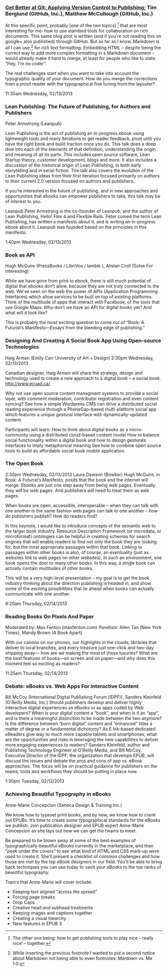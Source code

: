 ### [Get Better at Git: Applying Version Control to Publishing](http://www.toccon.com/toc2013/public/schedule/detail/26977); Tim Berglund (GitHub, Inc.), Matthew McCullough (GitHub, Inc.)

At this specific point, probably [one of the two topics] [^1] that are most interesting for me: how to use standard tools for collaboration on rich documents. This same blog post is written (and if you're not reading this on google+ also published) through GitHub. But as far as I know, Markdown is all I can use [^2] for rich text formatting. Embedding HTML – despite being the correct way to add more complex formatting in a Markdown document – would already make it hard to merge, at least for people who like to state "Hey, I'm no coder".

The real challenges start when you want to take into account the typographic quality of your document. How do you merge the corrections from a proof reader with the typographical fine tuning from the layouter?





11:35am Wednesday, 02/13/2013
### Lean Publishing: The Future of Publishing, for Authors and Publishers
Peter Armstrong (Leanpub)

Lean Publishing is the act of publishing an in-progress ebook using lightweight tools and many iterations to get reader feedback, pivot until you have the right book and build traction once you do. This talk does a deep dive into each of the elements of that definition, understanding the origin and meaning of all its parts. This includes open source software, Lean Startup theory, customer development, blogs and more. It also includes a discussion of the historical origin of Lean Publishing, in both early storytelling and in serial fiction. The talk also covers the evolution of the Lean Publishing ideas from their first iteration focused primarily on authors to their current 2.0 version focused on authors and publishers.

If you’re interested in the future of publishing, and in new approaches and opportunities that ebooks can empower publishers to take, this talk may be of interest to you.

Leanpub
Peter Armstrong is the co-founder of Leanpub, and the author of Lean Publishing, Hello! Flex 4 and Flexible Rails. Peter coined the term Lean Publishing, has written a manifesto about it, and is writing an in-progress ebook about it. Leanpub was founded based on the principles in this manifesto.

1:40pm Wednesday, 02/13/2013
### Book as API
Hugh McGuire (PressBooks / LibriVox / Iambik ), Alistair Croll (Solve For Interesting)

While we have gone from print to ebook, there is still much potential of digital that ebooks don’t allow, because they are not truly connected to the web. We’ve seen on the web the power of APIs (Application Programming Interfaces) which allow services to be built on top of existing platforms. Think of the multitude of apps that interact with Facebook, of the tools that use Google Maps. Why don’t we have an API for digital books yet? And what will it look like?

This is probably the most exciting question to come out of “Book: A Futurist’s Manifesto—Essays from the bleeding edge of publishing.”


### Designing And Creating A Social Book App Using Open-source Technologies
Haig Armen (Emily Carr University of Art + Design)
2:30pm Wednesday, 02/13/2013

Canadian designer, Haig Armen will share the strategy, design and technology used to create a new approach to a digital book – a social book.
http://www.ecuad.ca/

Why not use open source content managment systems to provide a social layer, with comment moderation, contributor registration and even content syncing? See how a simple Wordpress CMS can drive a distributed social reading experience through a PhoneGap-based multi-platform social app which features a unique gestural interface with dynamically-updated content.

Participants will learn:
How to think about digital books as a micro-community using a distributed cloud-based content model
How to balance social functionality within a digital book and how to design gesturals interfaces to imply metaphorical meaning
See how to combine open source tools to build an affordable social book mobile application.


### The Open Book

2:30pm Wednesday, 02/13/2013
Laura Dawson (Bowker)
Hugh McGuire, in Book: A Futurist’s Manifesto, posits that the book and the internet will merge. Ebooks are just one step away from being web pages. Eventually they will be web pages. And publishers will need to treat them as web pages.

When books are open, accessible, interoperable – when they can talk with one another in the same fashion web pages can talk to one another – how do publishers publish? How do readers find?

In this keynote, I would like to introduce concepts of the semantic web to the larger book industry. Resource Description Framework (or microdata, or microformat) ontologies can be helpful in creating schemas for search engines that will enable readers to find not only the book they are looking for, but the most appropriate passages within that book. Linking to passages within other books is also, of course, an eventuality (just as websites link to web pages on other websites). In such an environment, one book opens the door to many other books. In this way, a single book can actually contain multitudes of other books.

This will be a very high-level presentation – my goal is to get the book industry thinking about the direction publishing is headed in, and show some of the exciting possibilities that lie ahead when books can actually communicate with one another.


9:20am Thursday, 02/14/2013
### Reading Books On Pixels And Paper
Moderated by:
Max Fenton (maxfenton.com)
Panelists:
Allen Tan (New York Times), Mandy Brown (A Book Apart)

With our canons on our phones, our highlights in the clouds, libraries that deliver to local branches, and every treasure just one-click and two-day shipping away— how are we making the most of these luxuries? What are the best features of books—on screen and on paper—and why does this moment feel so exciting as readers?


11:25am Thursday, 02/14/2013
### Debate: eBooks vs. Web Apps For Interactive Content
Bill McCoy (International Digital Publishing Forum (IDPF)), Sanders Kleinfeld (O'Reilly Media, Inc.)
Should publishers develop and deliver highly interactive digital experiences as eBooks or as apps coded by Web developers? When is your digital content a “book”, and when is it an “app”, and is there a meaningful distinction to be made between the two anymore? Is the difference between “born digital” content and “enhanced” titles a matter of degree or a fundamental dichotomy? As E Ink-based dedicated eReaders give way to much more capable tablets and smartphones, what are the opportunities and risks in leveraging the new capabilities to deliver more engaging experiences to readers? Sanders Kleinfeld, author and Publishing Technology Engineer at O’Reilly Media, and Bill McCoy, Executive Director of the IDPF, the organization that develops EPUB, will discuss the issues and debate the pros and cons of app vs. eBook approaches. The focus will be on practical guidance for publishers on the teams, tools and workflows they should be putting in place now.

[^1]: The other one being: how to get publishing tools to play nice – really nice! – together.

[^2]: While inserting the previous footnote I wanted to put a second notice about Markdown not being able to even footnotes: Mardown vs. Me 1:0.


1:30pm Tuesday, 02/12/2013
### Achieving Beautiful Typography in eBooks
Anne-Marie Concepcion (Seneca Design & Training Inc.)

We know how to typeset print books, and by now, we know how to crank out EPUBs. It’s time to create some typographical standards for the eBooks we publish. Join publication designer and EPUB expert Anne-Marie Concepcion as she lays out how we can get the twains to meet.

Be prepared to be blown away at some of the best examples of typographically-beautiful eBooks currently in the marketplace, and then “peek under the covers” to see what kind of HTML and CSS mark-up were used to create it. She’ll present a checklist of common challenges and how those are met by the top eBook designers in our field. You’ll be able to bring back techniques you can use today to vault your eBooks to the top ranks of beautiful typography.

Topics that Anne-Marie will cover include:
- Keeping text aligned “across the spread”
- Forcing page breaks
- Drop Caps
- Creative head and subhead treatments
- Keeping images and captions together
- Creating a visual hiearchy
- New features in EPUB 3



